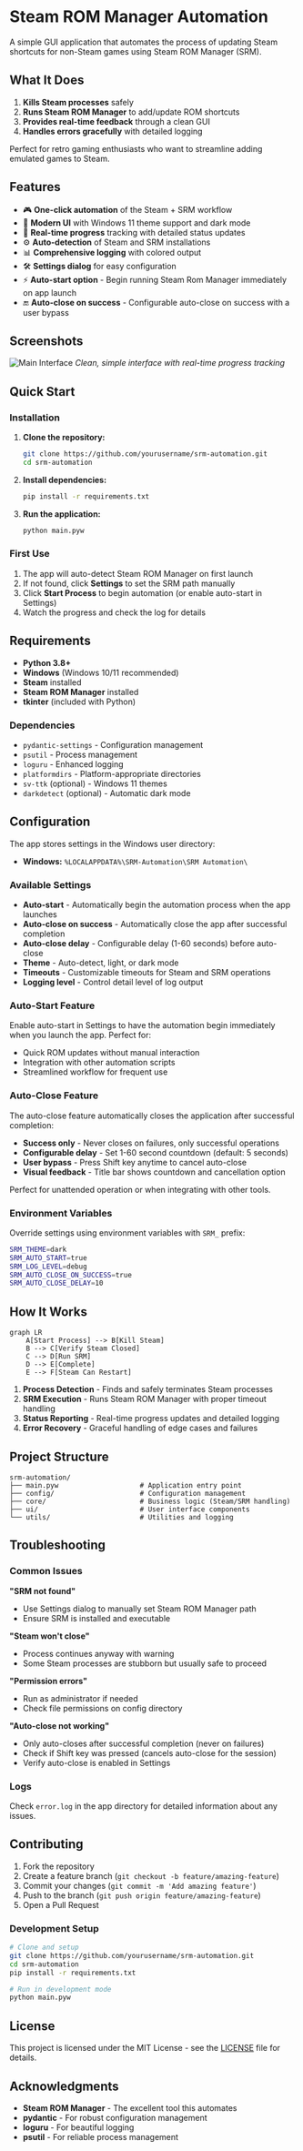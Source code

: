 # Steam ROM Manager Automation

A simple GUI application that automates the process of updating Steam shortcuts for non-Steam games using Steam ROM Manager (SRM).

## What It Does

1. **Kills Steam processes** safely
2. **Runs Steam ROM Manager** to add/update ROM shortcuts
3. **Provides real-time feedback** through a clean GUI
4. **Handles errors gracefully** with detailed logging

Perfect for retro gaming enthusiasts who want to streamline adding emulated games to Steam.

## Features

- 🎮 **One-click automation** of the Steam + SRM workflow
- 🎨 **Modern UI** with Windows 11 theme support and dark mode
- 🔄 **Real-time progress** tracking with detailed status updates
- ⚙️ **Auto-detection** of Steam and SRM installations
- 📊 **Comprehensive logging** with colored output
- 🛠️ **Settings dialog** for easy configuration
- ⚡ **Auto-start option** - Begin running Steam Rom Manager immediately on app launch
- 🔚 **Auto-close on success** - Configurable auto-close on success with a user bypass

## Screenshots

![Main Interface](screenshot-main.png)
*Clean, simple interface with real-time progress tracking*

## Quick Start

### Installation

1. **Clone the repository:**
   ```bash
   git clone https://github.com/yourusername/srm-automation.git
   cd srm-automation
   ```

2. **Install dependencies:**
   ```bash
   pip install -r requirements.txt
   ```

3. **Run the application:**
   ```bash
   python main.pyw
   ```

### First Use

1. The app will auto-detect Steam ROM Manager on first launch
2. If not found, click **Settings** to set the SRM path manually
3. Click **Start Process** to begin automation (or enable auto-start in Settings)
4. Watch the progress and check the log for details

## Requirements

- **Python 3.8+**
- **Windows** (Windows 10/11 recommended)
- **Steam** installed
- **Steam ROM Manager** installed
- **tkinter** (included with Python)

### Dependencies
- `pydantic-settings` - Configuration management
- `psutil` - Process management  
- `loguru` - Enhanced logging
- `platformdirs` - Platform-appropriate directories
- `sv-ttk` (optional) - Windows 11 themes
- `darkdetect` (optional) - Automatic dark mode

## Configuration

The app stores settings in the Windows user directory:
- **Windows:** `%LOCALAPPDATA%\SRM-Automation\SRM Automation\`

### Available Settings
- **Auto-start** - Automatically begin the automation process when the app launches
- **Auto-close on success** - Automatically close the app after successful completion
- **Auto-close delay** - Configurable delay (1-60 seconds) before auto-close
- **Theme** - Auto-detect, light, or dark mode
- **Timeouts** - Customizable timeouts for Steam and SRM operations
- **Logging level** - Control detail level of log output

### Auto-Start Feature
Enable auto-start in Settings to have the automation begin immediately when you launch the app. Perfect for:
- Quick ROM updates without manual interaction
- Integration with other automation scripts
- Streamlined workflow for frequent use

### Auto-Close Feature
The auto-close feature automatically closes the application after successful completion:
- **Success only** - Never closes on failures, only successful operations
- **Configurable delay** - Set 1-60 second countdown (default: 5 seconds)
- **User bypass** - Press Shift key anytime to cancel auto-close
- **Visual feedback** - Title bar shows countdown and cancellation option

Perfect for unattended operation or when integrating with other tools.

### Environment Variables
Override settings using environment variables with `SRM_` prefix:
```bash
SRM_THEME=dark
SRM_AUTO_START=true
SRM_LOG_LEVEL=debug
SRM_AUTO_CLOSE_ON_SUCCESS=true
SRM_AUTO_CLOSE_DELAY=10
```

## How It Works

```mermaid
graph LR
    A[Start Process] --> B[Kill Steam]
    B --> C[Verify Steam Closed]
    C --> D[Run SRM]
    D --> E[Complete]
    E --> F[Steam Can Restart]
```

1. **Process Detection** - Finds and safely terminates Steam processes
2. **SRM Execution** - Runs Steam ROM Manager with proper timeout handling
3. **Status Reporting** - Real-time progress updates and detailed logging
4. **Error Recovery** - Graceful handling of edge cases and failures

## Project Structure

```
srm-automation/
├── main.pyw                    # Application entry point
├── config/                     # Configuration management
├── core/                       # Business logic (Steam/SRM handling)
├── ui/                         # User interface components
└── utils/                      # Utilities and logging
```

## Troubleshooting

### Common Issues

**"SRM not found"**
- Use Settings dialog to manually set Steam ROM Manager path
- Ensure SRM is installed and executable

**"Steam won't close"**
- Process continues anyway with warning
- Some Steam processes are stubborn but usually safe to proceed

**"Permission errors"**
- Run as administrator if needed
- Check file permissions on config directory

**"Auto-close not working"**
- Only auto-closes after successful completion (never on failures)
- Check if Shift key was pressed (cancels auto-close for the session)
- Verify auto-close is enabled in Settings

### Logs
Check `error.log` in the app directory for detailed information about any issues.

## Contributing

1. Fork the repository
2. Create a feature branch (`git checkout -b feature/amazing-feature`)
3. Commit your changes (`git commit -m 'Add amazing feature'`)
4. Push to the branch (`git push origin feature/amazing-feature`)
5. Open a Pull Request

### Development Setup

```bash
# Clone and setup
git clone https://github.com/yourusername/srm-automation.git
cd srm-automation
pip install -r requirements.txt

# Run in development mode
python main.pyw
```

## License

This project is licensed under the MIT License - see the [LICENSE](LICENSE) file for details.

## Acknowledgments

- **Steam ROM Manager** - The excellent tool this automates
- **pydantic** - For robust configuration management
- **loguru** - For beautiful logging
- **psutil** - For reliable process management